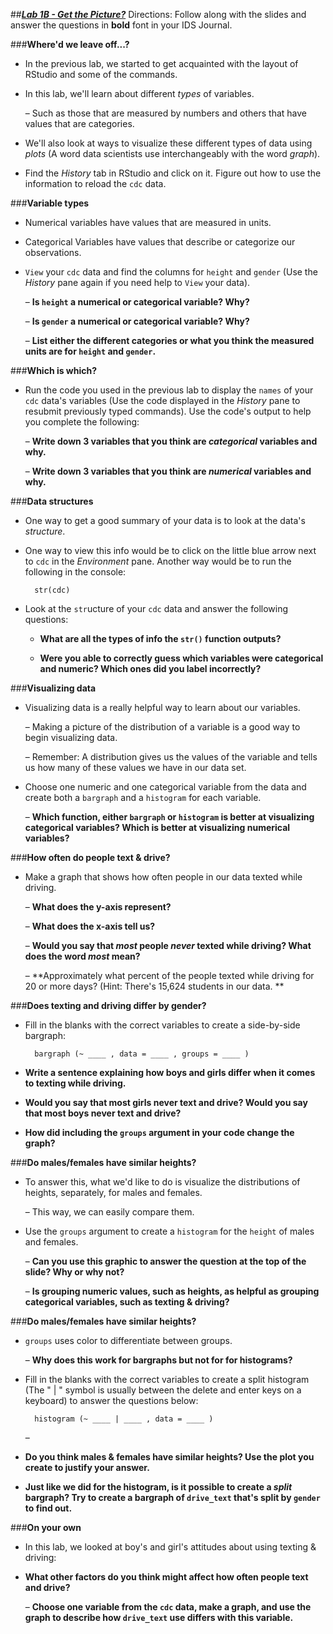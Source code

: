 ##***<u>Lab 1B - Get the Picture?</u>***
Directions: Follow along with the slides and answer the questions in **bold** font in your IDS Journal.

###**Where'd we leave off...?**
* In the previous lab, we started to get acquainted with the layout of RStudio and some of the
commands.

* In this lab, we'll learn about different *types* of variables.

    – Such as those that are measured by numbers and others that have values that are
    categories.

* We'll also look at ways to visualize these different types of data using *plots* (A word data
scientists use interchangeably with the word *graph*).

* Find the *History* tab in RStudio and click on it. Figure out how to use the information to reload the
```cdc``` data.

###**Variable types**
* Numerical variables have values that are measured in units.

* Categorical Variables have values that describe or categorize our observations.

* ```View``` your ```cdc``` data and find the columns for ```height``` and ```gender``` (Use the *History* pane again if
you need help to ```View``` your data).

    – **Is ```height``` a numerical or categorical variable? Why?**

    – **Is ```gender``` a numerical or categorical variable? Why?**

    – **List either the different categories or what you think the measured units are for
    ```height``` and ```gender```.**

###**Which is which?**
* Run the code you used in the previous lab to display the ```names``` of your ```cdc``` data's variables (Use
the code displayed in the *History* pane to resubmit previously typed commands). Use the
code's output to help you complete the following:

    – **Write down 3 variables that you think are *categorical* variables and why.**

    – **Write down 3 variables that you think are *numerical* variables and why.**

###**Data structures**
* One way to get a good summary of your data is to look at the data's *structure*.

* One way to view this info would be to click on the little blue arrow next to ```cdc``` in the *Environment* pane. Another way would be to run the following in the console:

        str(cdc)

* Look at the ```str```ucture of your ```cdc``` data and answer the following questions:

    - **What are all the types of info the ```str()``` function outputs?**

    - **Were you able to correctly guess which variables were categorical and numeric? Which
ones did you label incorrectly?**

###**Visualizing data**
* Visualizing data is a really helpful way to learn about our variables.

    – Making a picture of the distribution of a variable is a good way to begin visualizing data.

    – Remember: A distribution gives us the values of the variable and tells us how many of
    these values we have in our data set.

* Choose one numeric and one categorical variable from the data and create both a ```bargraph``` and
a ```histogram``` for each variable.

    – **Which function, either ```bargraph``` or ```histogram``` is better at visualizing categorical
    variables? Which is better at visualizing numerical variables?**

###**How often do people text & drive?**
* Make a graph that shows how often people in our data texted while driving.

    – **What does the y-axis represent?**

    – **What does the x-axis tell us?**

    – **Would you say that *most* people *never* texted while driving? What does the word
    *most* mean?**

    – **Approximately what percent of the people texted while driving for 20 or more
    days? (Hint: There's 15,624 students in our data.  ** 

###**Does texting and driving differ by gender?**
* Fill in the blanks with the correct variables to create a side-by-side bargraph:

        bargraph (~ ____ , data = ____ , groups = ____ )

* **Write a sentence explaining how boys and girls differ when it comes to texting while driving.**

* **Would you say that most girls never text and drive? Would you say that most boys never
text and drive?**

* **How did including the ```groups``` argument in your code change the graph?**

###**Do males/females have similar heights?**

* To answer this, what we'd like to do is visualize the distributions of heights, separately, for males
and females.

    – This way, we can easily compare them.

* Use the ```groups``` argument to create a ```histogram``` for the ```height``` of males and females.

    – **Can you use this graphic to answer the question at the top of the slide? Why or
    why not?**

    – **Is grouping numeric values, such as heights, as helpful as grouping categorical
    variables, such as texting & driving?**

###**Do males/females have similar heights?**
* ```groups``` uses color to differentiate between groups.

    – **Why does this work for bargraphs but not for for histograms?**

* Fill in the blanks with the correct variables to create a split histogram (The " | " symbol is usually
between the delete and enter keys on a keyboard) to answer the questions below:

        histogram (~ ____ | ____ , data = ____ )

    –

* **Do you think males & females have similar heights? Use the plot you create to justify your
answer.**

* **Just like we did for the histogram, is it possible to create a *split* bargraph? Try to create a
bargraph of ```drive_text``` that's split by ```gender``` to find out.**

###**On your own**
* In this lab, we looked at boy's and girl's attitudes about using texting & driving:

* **What other factors do you think might affect how often people text and drive?**

    – **Choose one variable from the ```cdc``` data, make a graph, and use the graph to
    describe how ```drive_text``` use differs with this variable.**